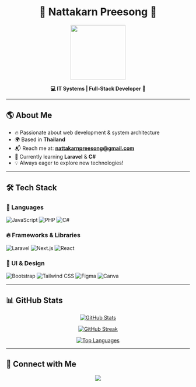 <h1 align="center">🚀 Nattakarn Preesong 🚀</h1>

<p align="center">
  <img src="https://user-images.githubusercontent.com/18350557/176309783-0785949b-9127-417c-8b55-ab5a4333674e.gif" width="150" />
</p>

<p align="center">
  <strong>💻 IT Systems | Full-Stack Developer 🚀</strong>
</p>

---

## 🌎 About Me
- 🔥 Passionate about web development & system architecture
- 🌍 Based in **Thailand**
- 📬 Reach me at: **[nattakarnpreesong@gmail.com](mailto:nattakarnpreesong@gmail.com)**
- 🧠 Currently learning **Laravel** & **C#**
- 💡 Always eager to explore new technologies!

---

## 🛠 Tech Stack

### 🚀 Languages
![JavaScript](https://img.shields.io/badge/javascript-%23F7DF1E.svg?style=for-the-badge&logo=javascript&logoColor=black)
![PHP](https://img.shields.io/badge/php-%23777BB4.svg?style=for-the-badge&logo=php&logoColor=white)
![C#](https://img.shields.io/badge/csharp-%23239120.svg?style=for-the-badge&logo=csharp&logoColor=white)

### 🔥 Frameworks & Libraries
![Laravel](https://img.shields.io/badge/laravel-%23FF2D20.svg?style=for-the-badge&logo=laravel&logoColor=white)
![Next.js](https://img.shields.io/badge/next.js-%23000000.svg?style=for-the-badge&logo=nextdotjs&logoColor=white)
![React](https://img.shields.io/badge/react-%2320232a.svg?style=for-the-badge&logo=react&logoColor=%2361DAFB)

### 🎨 UI & Design
![Bootstrap](https://img.shields.io/badge/bootstrap-%238511FA.svg?style=for-the-badge&logo=bootstrap&logoColor=white)
![Tailwind CSS](https://img.shields.io/badge/tailwindcss-%2338B2AC.svg?style=for-the-badge&logo=tailwind-css&logoColor=white)
![Figma](https://img.shields.io/badge/figma-%23F24E1E.svg?style=for-the-badge&logo=figma&logoColor=white)
![Canva](https://img.shields.io/badge/Canva-%2300C4CC.svg?style=for-the-badge&logo=Canva&logoColor=white)

---

## 📊 GitHub Stats

<p align="center">
  <a href="https://github.com/NattakarnPreesong">
    <img src="https://github-readme-stats.vercel.app/api?username=NattakarnPreesong&show_icons=true&theme=tokyonight&hide_border=true" alt="GitHub Stats" />
  </a>
</p>

<p align="center">
  <a href="https://github.com/NattakarnPreesong">
    <img src="https://github-readme-streak-stats.herokuapp.com/?user=NattakarnPreesong&theme=tokyonight&hide_border=true" alt="GitHub Streak" />
  </a>
</p>

<p align="center">
  <a href="https://github.com/NattakarnPreesong">
    <img src="https://github-readme-stats.vercel.app/api/top-langs/?username=NattakarnPreesong&langs_count=10&layout=compact&theme=tokyonight&hide_border=true" alt="Top Languages" />
  </a>
</p>

---

## 🔗 Connect with Me
<p align="center">
  <a href="https://github.com/NattakarnPreesong">
    <img src="https://img.shields.io/badge/GitHub-%2312100E.svg?style=for-the-badge&logo=github&logoColor=white" />
  </a>
</p>
